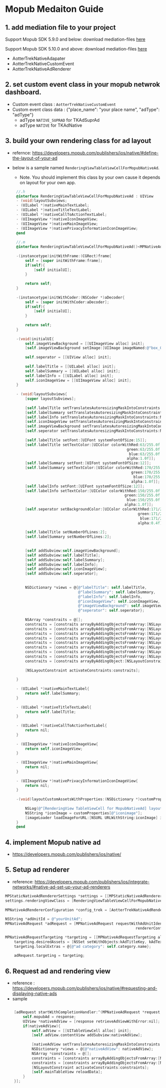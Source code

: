 # Mopub Medaiton Guide

## 1. add mediation file to your project

Support Mopub SDK 5.9.0 and below:
download mediation-files [here](https://github.com/aotter/AotterTrek-iOS-SDK/releases/download/3.3.5/Mopub-meidation-intergarion.zip)

Support Mopub SDK 5.10.0 and above: 
download mediation-files  [here](https://github.com/aotter/AotterTrek-iOS-SDK/releases/download/3.3.5/Mopub-meidation-intergarion_5.10.0_20201225.zip)

   - AotterTrekNativeAdapater
   - AotterTrekNativeCustomEvent
   - AotterTrekNativeAdRenderer

## 2. set custom event class in your mopub netwrok dashboard.
   - Custom event class : `AotterTrekNativeCustomEvent`
   - Custom event class data : {"place_name": "your place name", "adType": "adType"}
     - adType `NATIVE_SUPRAD` for TKAdSuprAd
     - adType `NATIVE` for TKAdNative

## 3. build your own rendering class for ad layout

   - refernce: https://developers.mopub.com/publishers/ios/native/#define-the-layout-of-your-ad
   
- below is a sample named `RenderingViewTableViewCellForMopubNativeAd`. 
  
   - Note. You should implement this class by your own cause it depends on layout for your own app.

```objective-c
     //.h
     @interface RenderingViewTableViewCellForMopubNativeAd : UIView
     - (void)layoutSubviews;
     - (UILabel *)nativeMainTextLabel;
     - (UILabel *)nativeTitleTextLabel;
     - (UILabel *)nativeCallToActionTextLabel;
     - (UIImageView *)nativeIconImageView;
     - (UIImageView *)nativeMainImageView;
     - (UIImageView *)nativePrivacyInformationIconImageView;
     @end
     
     //.m
     @interface RenderingViewTableViewCellForMopubNativeAd()<MPNativeAdRendering>
       
     -(instancetype)initWithFrame:(CGRect)frame{
         self = [super initWithFrame:frame];
         if(self){
             [self initialUI];
         }
         
         return self;
     }
     
     -(instancetype)initWithCoder:(NSCoder *)aDecoder{
         self = [super initWithCoder:aDecoder];
         if(self){
             [self initialUI];
         }
         
         return self;
     }
     
     -(void)initialUI{
         self.imageViewBackground = [[UIImageView alloc] init];
         [self.imageViewBackground setImage:[UIImage imageNamed:@"box_02_news"]];
         
         self.seperator = [[UIView alloc] init];
         
         self.labelTitle = [[UILabel alloc] init];
         self.labelSummary = [[UILabel alloc] init];
         self.labelInfo = [[UILabel alloc] init];
         self.iconImageView = [[UIImageView alloc] init];
     }
     
     - (void)layoutSubviews{
         [super layoutSubviews];
         
         [self.labelTitle setTranslatesAutoresizingMaskIntoConstraints:NO];
         [self.labelSummary setTranslatesAutoresizingMaskIntoConstraints:NO];
         [self.labelInfo setTranslatesAutoresizingMaskIntoConstraints:NO];
         [self.iconImageView setTranslatesAutoresizingMaskIntoConstraints:NO];
         [self.imageViewBackground setTranslatesAutoresizingMaskIntoConstraints:NO];
         [self.seperator setTranslatesAutoresizingMaskIntoConstraints:NO];
         
         [self.labelTitle setFont:[UIFont systemFontOfSize:15]];
         [self.labelTitle setTextColor:[UIColor colorWithRed:63/255.0f
                                                       green:63/255.0f
                                                        blue:63/255.0f
                                                       alpha:1.0f]];
         [self.labelSummary setFont:[UIFont systemFontOfSize:12]];
         [self.labelSummary setTextColor:[UIColor colorWithRed:170/255.0f
                                                         green:170/255.0f
                                                          blue:170/255.0f
                                                         alpha:1.0f]];
         [self.labelInfo setFont:[UIFont systemFontOfSize:12]];
         [self.labelInfo setTextColor:[UIColor colorWithRed:150/255.0f
                                                      green:150/255.0f
                                                       blue:150/255.0f
                                                      alpha:1.0f]];
         [self.seperator setBackgroundColor:[UIColor colorWithRed:171/255.0f
                                                            green:171/255.0f
                                                             blue:171/255.0f
                                                            alpha:0.4f]];
         
         [self.labelTitle setNumberOfLines:2];
         [self.labelSummary setNumberOfLines:2];
         
         
         [self addSubview:self.imageViewBackground];
         [self addSubview:self.labelTitle];
         [self addSubview:self.labelSummary];
         [self addSubview:self.labelInfo];
         [self addSubview:self.iconImageView];
         [self addSubview:self.seperator];
         
         
         NSDictionary *views = @{@"labelTitle": self.labelTitle,
                                 @"labelSummary": self.labelSummary,
                                 @"labelInfo": self.labelInfo,
                                 @"iconImageView": self.iconImageView,
                                 @"imageViewBackground": self.imageViewBackground,
                                 @"seperator": self.seperator};
         
         NSArray *constraits = @[];
         constraits = [constraits arrayByAddingObjectsFromArray:[NSLayoutConstraint constraintsWithVisualFormat:@"V:|-0-[imageViewBackground]-0-|" options:0 metrics:nil views:views]];
         constraits = [constraits arrayByAddingObjectsFromArray:[NSLayoutConstraint constraintsWithVisualFormat:@"H:|-3-[imageViewBackground]-3-|" options:0 metrics:nil views:views]];
         constraits = [constraits arrayByAddingObjectsFromArray:[NSLayoutConstraint constraintsWithVisualFormat:@"H:|-9-[iconImageView(100)]" options:0 metrics:nil views:views]];
         constraits = [constraits arrayByAddingObjectsFromArray:[NSLayoutConstraint constraintsWithVisualFormat:@"V:|-1-[iconImageView]-2-|" options:0 metrics:nil views:views]];
         constraits = [constraits arrayByAddingObjectsFromArray:[NSLayoutConstraint constraintsWithVisualFormat:@"H:[iconImageView]-6-[labelTitle]-11-|" options:0 metrics:nil views:views]];
         constraits = [constraits arrayByAddingObjectsFromArray:[NSLayoutConstraint constraintsWithVisualFormat:@"V:|-2-[labelTitle]" options:0 metrics:nil views:views]];
         constraits = [constraits arrayByAddingObjectsFromArray:[NSLayoutConstraint constraintsWithVisualFormat:@"V:[labelTitle]-4-[labelSummary]-(>=2)-[labelInfo]-2-[seperator(1)]-0-|" options:NSLayoutFormatAlignAllLeading | NSLayoutFormatAlignAllTrailing metrics:nil views:views]];
         constraits = [constraits arrayByAddingObjectsFromArray:[NSLayoutConstraint constraintsWithVisualFormat:@"H:[iconImageView]-(>=0)-[seperator]" options:0 metrics:nil views:views]];
         constraits = [constraits arrayByAddingObject:[NSLayoutConstraint constraintWithItem:self.iconImageView attribute:NSLayoutAttributeWidth relatedBy:NSLayoutRelationEqual toItem:self.iconImageView attribute:NSLayoutAttributeHeight multiplier:1.0f constant:0.0f]];
         
         [NSLayoutConstraint activateConstraints:constraits];
         
     }
     
     - (UILabel *)nativeMainTextLabel{
         return self.labelSummary;
     }
     
     - (UILabel *)nativeTitleTextLabel{
         return self.labelTitle;
     }
     
     - (UILabel *)nativeCallToActionTextLabel{
         return nil;
     }
     
     - (UIImageView *)nativeIconImageView{
         return self.iconImageView;
     }
     
     - (UIImageView *)nativeMainImageView{
         return nil;
     }
     
     - (UIImageView *)nativePrivacyInformationIconImageView{
         return nil;
     }
     
     -(void)layoutCustomAssetsWithProperties:(NSDictionary *)customProperties imageLoader:(MPNativeAdRenderingImageLoader *)imageLoader{
         
         NSLog(@"[RenderingView TableViewCell for MopubNativeAd] layoutCustomAssetsWithProperties: %@", customProperties);
         NSString *iconImage = customProperties[@"iconimage"];
         [imageLoader loadImageForURL:[NSURL URLWithString:iconImage] intoImageView:self.iconImageView];
     }
     @end
```

## 4. implement Mopub native ad

   - https://developers.mopub.com/publishers/ios/native/

## 5. Setup ad renderer

   - reference: https://developers.mopub.com/publishers/ios/integrate-networks/#native-ad-set-up-your-ad-renderers

```objective-c
MPStaticNativeAdRendererSettings *settings = [[MPStaticNativeAdRendererSettings alloc] init];
settings.renderingViewClass = [RenderingViewTableViewCellForMopubNativeAd class];
    
MPNativeAdRendererConfiguration *config_trek = [AotterTrekNativeAdRenderer rendererConfigurationWithRendererSettings:settings];
  
NSString *adUnitId = @"yourUnitAd";
MPNativeAdRequest *adRequest = [MPNativeAdRequest requestWithAdUnitIdentifier:adUnitId
                                                           rendererConfigurations:@[ config_trek]];

MPNativeAdRequestTargeting *targeting = [[MPNativeAdRequestTargeting alloc] init];
    targeting.desiredAssets = [NSSet setWithObjects:kAdTitleKey, kAdTextKey, kAdMainImageKey, kAdIconImageKey, kAdCTATextKey, nil];
    targeting.localExtras = @{@"ad category": self.category.name};
    
    adRequest.targeting = targeting;
```

## 6. Request ad and rendering view

   - reference : https://developers.mopub.com/publishers/ios/native/#requesting-and-displaying-native-ads
   - sample 

```objective-c

    [adRequest startWithCompletionHandler:^(MPNativeAdRequest *request, MPNativeAd *response, NSError *error) {
        self.mopubAd = response;
        UIView *nativeAdView = [response retrieveAdViewWithError:nil];
        if(nativeAdView){
            self.adView = [[UITableViewCell alloc] init];
            [self.adView.contentView addSubview:nativeAdView];
            
            [nativeAdView setTranslatesAutoresizingMaskIntoConstraints:NO];
            NSDictionary *views = @{@"nativeAdView": nativeAdView};
            NSArray *constraints = @[];
            constraints = [constraints arrayByAddingObjectsFromArray:[NSLayoutConstraint constraintsWithVisualFormat:@"V:|-0-[nativeAdView]-0-|" options:0 metrics:nil views:views]];
            constraints = [constraints arrayByAddingObjectsFromArray:[NSLayoutConstraint constraintsWithVisualFormat:@"H:|-0-[nativeAdView]-0-|" options:0 metrics:nil views:views]];
            [NSLayoutConstraint activateConstraints:constraints];
            [self.mainTableView reloadData];
        }
    }];
```



